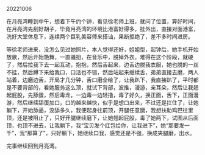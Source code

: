 20221006

在月亮湾睡到中午，想着下午约个钟，看见徐老师上班，就问了位置，算好时间，在月亮湾先刮好胡子，毕竟月亮湾的环境比港富好得多，挂外出，直接对面港富，洗好大堂休息下，连续两个巨乳美容师来搭讪，果断拒绝了，差不多时间进房。

等徐老师进来，没怎么见过她照片，本人觉得还好，姐姐型，起钟后，她手机开始放歌，然后开始艳舞，一直骚扭，在音乐中，脱掉外衣，难得在这个阶段，就硬了，然后拉我下去一起互动，抱抱，然后舌起来，边舌边脱我衣服，她也脱的一丝不挂，然后蹲下来给我口，口活也不错，然后站起来继续舌，弟弟直接去磨，两人站着，边磨边舌，开局才几分钟，舌口磨全给了，让我趴下，我直接趴了，平时都是不要背部的，看她服务这么顶，就试下背部，波推，漫游，亲耳朵，然后让我翘起屁股，先舔蛋，然后毒龙，一边毒一边轻撸，毒了好久，换正面，舌下，正面漫游，然后继续舔蛋加口，口的越来越快，似乎是想口出来，不过还是扛住了，让她躺下，开始舔逼，没舔多久，我便起身往前顶，开腿任意磨，我想扶助鸡巴往里顶，还是被阻止了，只好开腿继续磨下，让她翘起屁股，毒了她两下，试图从后面顶，也顶不进去，让我躺下，我“宝贝发个红包给你，让我进下”，她“那要发一千”，我“那算了”，只好躺下，她继续口我，感觉还是不强，换成夹腿磨，出水。

完事继续回到月亮湾。

